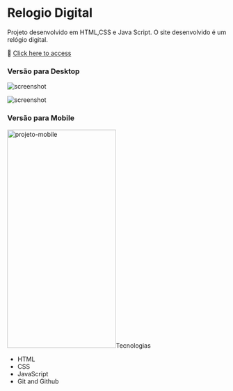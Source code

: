 # Relogio Digital

Projeto desenvolvido em HTML,CSS e Java Script. O site desenvolvido é um relógio digital.

🔗 [Click here to access](https://n4ju15.github.io/relogio_digital/)

### Versão para Desktop

![screenshot](./assets/projeto-desktop-1.png)

![screenshot](./assets/projeto-desktop-2.png)

### Versão para Mobile

<div>
    <img width="250px" height="500px" title="projeto-mobile" src="./assets/mobile2.png/>
</div>

<div>
    <img width="250px" height="500px" title="projeto-mobile" src="./assets/mobile1.png/>
</div>

## Tecnologias

- HTML
- CSS
- JavaScript
- Git and Github
